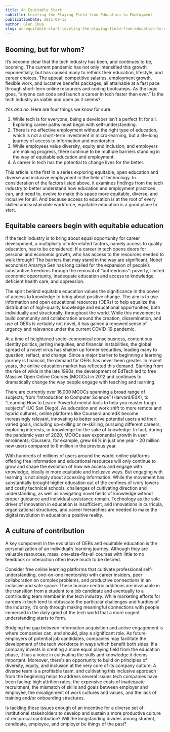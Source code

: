 ```yaml
---
title: An Equitable Start
subtitle: Leveling the Playing Field from Education to Employment
publicationDate: 2021-09-13
author: Glen Chua
slug: an-equitable-start-leveling-the-playing-field-from-education-to-employment
---
```

## Booming, but for whom?

It’s become clear that the tech industry has been, and continues to be, booming. The current pandemic has not only intensified this growth exponentially, but has caused many to rethink their education, lifestyle, and career choices. The appeal: competitive salaries, employment growth, flexible work, and lucrative benefits packages, all attainable at a fast pace through short-term online resources and coding bootcamps. As the logic goes, “anyone can code and launch a career in tech faster than ever.” Is the tech industry as viable and open as it seems?

_Yes and no._ Here are four things we know for sure:

1. While tech is for everyone, being a developer isn’t a perfect fit for all. Exploring career paths must begin with self-understanding.
2. There is no effective employment without the right type of education, which is not a short-term investment in micro-learning, but a life-long journey of access to information and mentorship.
3. While employees value diversity, equity and inclusion, and employers are making progress, there continue to be multiple barriers standing in the way of equitable education and employment.
4. A career in tech has the potential to change lives for the better.

This article is the first in a series exploring equitable, open education and diverse and inclusive employment in the field of technology. In consideration of the factors listed above, it examines findings from the tech industry to better understand how education and employment practices can, and need to, evolve to make this space more equitable, diverse, and inclusive for all. And because access to education is at the root of every skilled and sustainable workforce, equitable education is a good place to start.

## Equitable careers begin with equitable education

If the tech industry is to bring about equal opportunity for career development, a multiplicity of interrelated factors, namely access to quality education, has to be considered. If a career in tech opens doors for personal and economic growth, who has access to the resources needed to walk through? The barriers that may stand in the way are significant. Nobel economist Amartya Sen has long called for the expansion of people’s substantive freedoms through the removal of “unfreedoms”: poverty, limited economic opportunity, inadequate education and access to knowledge, deficient health care, and oppression.

The spirit behind equitable education values the significance in the power of access to knowledge to bring about positive change. The aim is to use information and open educational resources (OERs) to help equalize the distribution of high-quality knowledge and educational opportunities, both individually and structurally, throughout the world. While this movement to build community and collaboration around the creation, dissemination, and use of OERs is certainly not novel, it has gained a renewed sense of urgency and relevance under the current COVID-19 pandemic.

At a time of heightened socio-economical consciousness, contentious identity politics, jarring inequities, and financial instabilities, the global spread of a novel virus has shaken up former securities, leading many to question, reflect, and change. Since a major barrier to beginning a learning journey is financial, the demand for OERs has never been greater. In recent years, the online education market has reflected this demand. Starting from the rise of wikis in the late 1990s, the development of EdTech led to free Massive Open Online Courses (MOOCs) in 2012 and continues to dramatically change the way people engage with teaching and learning.

There are currently over 16,000 MOOCs spanning a broad range of subjects, from “Introduction to Computer Science” (Harvard/EdX), to “Learning How to Learn: Powerful mental tools to help you master tough subjects” (UC San Diego). As education and work shift to more remote and hybrid cultures, online platforms like Coursera and edX become increasingly relevant, innovating to better serve potential users and their varied goals, including up-skilling or re-skilling, pursuing different careers, exploring interests, or knowledge for the sake of knowledge. In fact, during the pandemic year of 2020, MOOCs saw exponential growth in user enrolments; Coursera, for example, grew 66% in just one year - 20 million new users compared to 8 million in the previous year.

With hundreds of millions of users around the world, online platforms offering free information and educational resources will only continue to grow and shape the evolution of how we access and engage with knowledge, ideally in more equitable and inclusive ways. But engaging with learning is not simply about accessing information. While the movement has substantially brought higher education out of the confines of ivory towers and costly technical schools, challenges of cultivating direction and understanding, as well as navigating novel fields of knowledge without proper guidance and individual assistance remain. Technology as the sole driver of innovation in education is insufficient, and innovations in curricula, organizational structures, and career hierarchies are needed to make the digital revolution in education a positive reality.

## A culture of contribution

A key component in the evolution of OERs and equitable education is the personalization of an individual’s learning journey. Although they are valuable resources, mass, one-size-fits-all courses with little to no feedback or interaction often leave much to be desired.

Consider free online learning platforms that cultivate professional self-understanding, one-on-one mentorship with career insiders, peer collaboration on complex problems, and productive connections in an inclusive and safe space. These human-centric additions are invaluable in the transition from a student to a job candidate and eventually to a contributing team member in the tech industry. While marketing efforts for careers in tech tend to obfuscate the particular challenges and hurdles of the industry, it’s only through making meaningful connections with people immersed in the daily grind of the tech world that a more cogent understanding starts to form.

Bridging the gap between information acquisition and active engagement is where companies can, and should, play a significant role. As future employers of potential job candidates, companies may facilitate the development of the tech workforce in ways which benefit both sides. If a company invests in creating a more equal playing field from the education phase, it has a voice in cultivating the skills and knowledge it deems important. Moreover, there's an opportunity to build on principles of diversity, equity, and inclusion at the very core of its company culture. A diverse team is a profitable team, and cultivating this inclusive approach from the beginning helps to address several issues tech companies have been facing: high attrition rates, the expensive costs of inadequate recruitment, the mismatch of skills and goals between employer and employee, the misalignment of work cultures and values, and the lack of training and/or onboarding structures.

Is tackling these issues enough of an incentive for a diverse set of institutional stakeholders to develop and sustain a more productive culture of reciprocal contribution? Will the longstanding divides among student, candidate, employee, and employer be things of the past?
